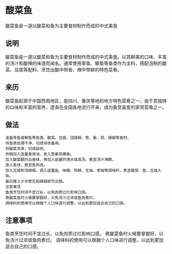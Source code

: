 酸菜鱼
===

酸菜鱼是一道以酸菜和鱼为主要食材制作而成的中式美食

## 说明

酸菜鱼是一道以酸菜和鱼为主要食材制作而成的中式美食。以其鲜美的口味、丰富的汤汁和酸辣的味道而闻名。通常使用草鱼、鲫鱼等鱼类作为主料，搭配泡制的酸菜、豆腐等配料，烹饪出酸中带香、辣中带鲜的特色菜肴。

## 来历

酸菜鱼起源于中国西南地区，是四川、重庆等地的地方特色菜肴之一。由于其独特的口味和丰富的营养，逐渐在全国各地流行开来，成为备受喜爱的家常菜肴之一。

## 做法

```shell
准备草鱼或鲫鱼等鱼类、酸菜、豆腐、泡辣椒、葱、姜、蒜、辣椒等食材。
将鱼类处理干净，切成块状备用。
将酸菜洗净，切成段状。
热锅加入适量食用油，放入葱姜蒜爆香。
加入酸菜翻炒出香味，再加入适量的清水或高汤，煮至汤汁沸腾。
放入鱼块，煮至鱼熟透。
加入豆腐和泡辣椒，调入适量盐、味精、鸡精、生抽、老抽等调味料，煮至酸菜、鱼、豆腐入味。
最后撒上少许葱花和辣椒即可出锅。
注意事项
鱼类烹饪时间不宜过长，以免肉质过烂影响口感。
煮酸菜鱼时火候要掌握好，以免汤汁过浓或鱼肉煮烂。
调味料的使用可以根据个人口味进行调整，以达到更加适合自己的口感。
```

## 注意事项
鱼类烹饪时间不宜过长，以免肉质过烂影响口感。
煮酸菜鱼时火候要掌握好，以免汤汁过浓或鱼肉煮烂。
调味料的使用可以根据个人口味进行调整，以达到更加适合自己的口感。